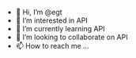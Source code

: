 - 👋 Hi, I’m @egt
- 👀 I’m interested in API
- 🌱 I’m currently learning API
- 💞️ I’m looking to collaborate on API
- 📫 How to reach me ...

<!---
egtesorero/egtesorero is a ✨ special ✨ repository because its `README.md` (this file) appears on your GitHub profile.
You can click the Preview link to take a look at your changes.
--->

